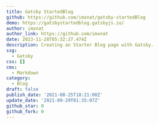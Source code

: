 ```yaml
---
title: Gatsby StartedBlog
github: https://github.com/imxnat/gatsby-startedBlog
demo: https://gatsbystartedblog.gatsbyjs.io/
author: imxnat
author_link: https://github.com/imxnat
date: 2023-11-28T05:32:27.474Z
description: Creating an Starter Blog page with Gatsby.
ssg:
  - Gatsby
css: []
cms:
  - Markdown
category:
  - Blog
draft: false
publish_date: '2021-08-25T18:21:00Z'
update_date: '2021-09-29T01:35:07Z'
github_star: 0
github_fork: 0
---
```

